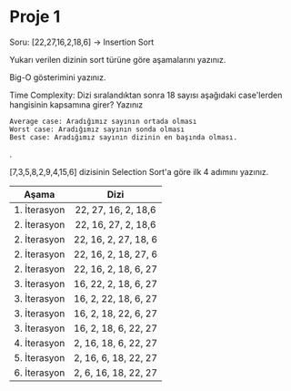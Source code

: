 # Proje 1

Soru: [22,27,16,2,18,6] -> Insertion Sort

Yukarı verilen dizinin sort türüne göre aşamalarını yazınız.

Big-O gösterimini yazınız.

Time Complexity: Dizi sıralandıktan sonra 18 sayısı aşağıdaki case'lerden hangisinin kapsamına girer? Yazınız

    Average case: Aradığımız sayının ortada olması
    Worst case: Aradığımız sayının sonda olması
    Best case: Aradığımız sayının dizinin en başında olması.

.


[7,3,5,8,2,9,4,15,6] dizisinin Selection Sort'a göre ilk 4 adımını yazınız.

| Aşama | Dizi |
|:---: | :------: |
|1. İterasyon| 22, 27, 16, 2, 18,6|
|2. İterasyon| 22, 16, 27, 2, 18,6 |
|2. İterasyon | 22, 16, 2, 27, 18, 6 |
|2. İterasyon | 22, 16, 2, 18, 27, 6 |
|2. İterasyon | 22, 16, 2, 18, 6, 27 |
|3. İterasyon | 16, 22, 2, 18, 6, 27 |
|3. İterasyon | 16, 2, 22, 18, 6, 27 |
|3. İterasyon | 16, 2, 18, 22, 6, 27 |
|3. İterasyon | 16, 2, 18, 6, 22, 27 |
|4. İterasyon | 2, 16, 18, 6, 22, 27 |
|5. İterasyon | 2, 16, 6, 18, 22, 27 |
|6. İterasyon | 2, 6, 16, 18, 22, 27 |
